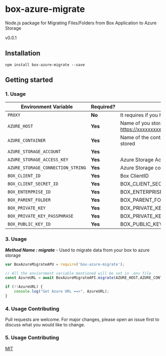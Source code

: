 # box-azure-migrate

Node.js package for Migrating Files/Folders from Box Application to Azure Storage

v0.0.1

## Installation

```
npm install box-azure-migrate --save
```


## Getting started

### 1. Usage



| Environment Variable   | Required? | Value                            |
| ---------------------- | --------- | -----------------------------------      |
| `PROXY`            | **No**   | It requires if you have proxy set up  |  
| `AZURE_HOST`            | **Yes**   | Name of you storage host i.e https://xxxxxxxxxx.blob.core.windows.net |             
| `AZURE_CONTAINER`            | **Yes**   | Name of the container where files will be stored |             
| `AZURE_STORAGE_ACCOUNT`            | **Yes**   | |          
| `AZURE_STORAGE_ACCESS_KEY`            | **Yes**   | Azure Storage Account name |     
| `AZURE_STORAGE_CONNECTION_STRING`            | **Yes**   | Azure Storage connection string |      
| `BOX_CLIENT_ID`            | **Yes**   | Box ClientID  |  
| `BOX_CLIENT_SECRET_ID`            | **Yes**   | BOX_CLIENT_SECRET_ID  | 
| `BOX_ENTERPRISE_ID`            | **Yes**   |  BOX_ENTERPRISE_ID | 
| `BOX_PARENT_FOLDER`            | **Yes**   | BOX_PARENT_FOLDER  | 
| `BOX_PRIVATE_KEY`            | **Yes**   | BOX_PRIVATE_KEY  | 
| `BOX_PRIVATE_KEY_PASSPHRASE`            | **Yes**   | BOX_PRIVATE_KEY_PASSPHRASE  | 
| `BOX_PUBLIC_KEY_ID`            | **Yes**   | BOX_PUBLIC_KEY_ID  | 

### 3. Usage

***Method Name : migrate*** - Used to migrate data from your box to azure storage

```javascript
var BoxAzureMigrateAPU = require('box-azure-migrate');

// All the enviornment variable mentioned will be set in .env file
const AzureURL = await BoxAzureMigrateAPI.migrate(AZURE_HOST,AZURE_CONTAINER,AZURE_STORAGE_ACCOUNT,AZURE_STORAGE_ACCESS_KEY,PROXY,BOX_CLIENT_ID,BOX_CLIENT_SECRET_ID,BOX_PRIVATE_KEY,BOX_PRIVATE_KEY_ID,BOX_PRIVATE_KEY_PASSPHRASE,BOX_ENTERPRISE_ID,BOX_PARENT_FOLDER);

if (!!AzureURL) {
    console.log("Get Azure URL ==>", AzureURL);
}

```

### 4. Usage Contributing
Pull requests are welcome. For major changes, please open an issue first to discuss what you would like to change.

### 5. Usage Contributing
[MIT](https://choosealicense.com/licenses/mit/)
